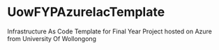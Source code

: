 # UowFYPAzureIacTemplate
Infrastructure As Code Template for Final Year Project hosted on Azure from University Of Wollongong
